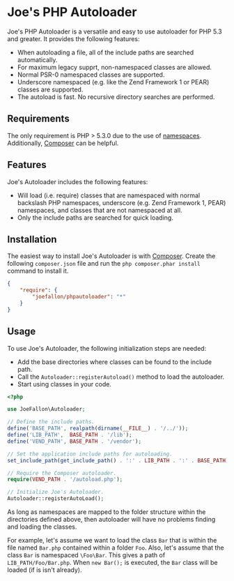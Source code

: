 # Joe's PHP Autoloader

Joe's PHP Autoloader is a versatile and easy to use autoloader for PHP 5.3 and greater.
It provides the following features:

*   When autoloading a file, all of the include paths are searched automatically.
*   For maximum legacy supprt, non-namespaced classes are allowed.
*   Normal PSR-0 namespaced classes are supported.
*   Underscore namespaced (e.g. like the Zend Framework 1 or PEAR) classes are supported.
*   The autoload is fast. No recursive directory searches are performed.

## Requirements

The only requirement is PHP > 5.3.0 due to the use of
[namespaces](http://www.php.net/manual/en/language.namespaces.rationale.php).
Additionally, [Composer](https://getcomposer.org/) can be helpful.
 
## Features

Joe's Autoloader includes the following features:

* Will load (i.e. require) classes that are namespaced with normal backslash PHP
  namespaces, underscore (e.g. Zend Framework 1, PEAR) namespaces, and classes
  that are not namespaced at all.
* Only the include paths are searched for quick loading.

## Installation

The easiest way to install Joe's Autoloader is with
[Composer](https://getcomposer.org/). Create the following `composer.json` file
and run the `php composer.phar install` command to install it.

```json
{
    "require": {
        "joefallon/phpautoloader": "*"
    }
}
```

## Usage

To use Joe's Autoloader, the following initialization steps are needed:

* Add the base directories where classes can be found to the include path.
* Call the `Autoloader::registerAutoload()` method to load the autoloader.
* Start using classes in your code.

```php
<?php

use JoeFallon\Autoloader;

// Define the include paths.
define('BASE_PATH', realpath(dirname(__FILE__) . '/../'));
define('LIB_PATH',  BASE_PATH . '/lib');
define('VEND_PATH', BASE_PATH . '/vendor');

// Set the application include paths for autoloading.
set_include_path(get_include_path() . ':' . LIB_PATH . ':' . BASE_PATH);

// Require the Composer autoloader.
require(VEND_PATH . '/autoload.php');

// Initialize Joe's Autoloader.
Autoloader::registerAutoLoad();
```

As long as namespaces are mapped to the folder structure within the directories
defined above, then autoloader will have no problems finding and loading the
classes.

For example, let's assume we want to load the class `Bar` that is within the file
named `Bar.php` contained within a folder `Foo`. Also, let's assume that the class
`Bar` is namespaced `\Foo\Bar`. This gives a path of `LIB_PATH/Foo/Bar.php`. When
`new Bar();` is executed, the `Bar` class will be loaded (if is isn't already).

